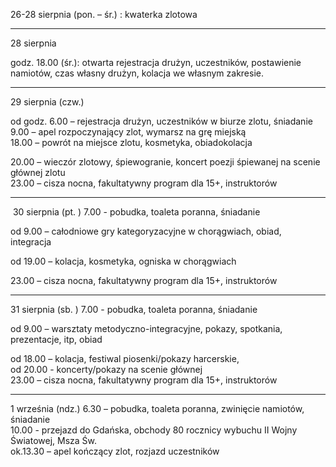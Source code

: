 <p>26-28 sierpnia (pon. &ndash; śr.) : kwaterka zlotowa&nbsp;</p>
<hr />
<p>28 sierpnia</p>
<p>godz. 18.00 (śr.): otwarta rejestracja drużyn, uczestnik&oacute;w, postawienie namiot&oacute;w, czas&nbsp;własny drużyn, kolacja we własnym zakresie.&nbsp;</p>
<hr />
<p>29 sierpnia (czw.)</p>
<p>od godz. 6.00 &ndash; rejestracja drużyn, uczestnik&oacute;w w biurze zlotu, śniadanie&nbsp;<br />9.00 &ndash; apel rozpoczynający zlot, wymarsz na grę miejską&nbsp;<br />18.00 &ndash; powr&oacute;t na miejsce zlotu, kosmetyka, obiadokolacja&nbsp;</p>
<p>20.00 &ndash; wiecz&oacute;r zlotowy, śpiewogranie, koncert poezji śpiewanej na scenie gł&oacute;wnej zlotu&nbsp;<br />23.00 &ndash; cisza nocna, fakultatywny program dla 15+, instruktor&oacute;w</p>
<hr />
<p>&nbsp;30 sierpnia (pt. ) 7.00 - pobudka, toaleta poranna, śniadanie&nbsp;</p>
<p>od 9.00 &ndash; całodniowe gry kategoryzacyjne w chorągwiach, obiad, integracja&nbsp;</p>
<p>od 19.00 &ndash; kolacja, kosmetyka, ogniska w chorągwiach&nbsp;</p>
<p>23.00 &ndash; cisza nocna, fakultatywny program dla 15+, instruktor&oacute;w</p>
<hr />
<p>31 sierpnia (sb. ) 7.00 - pobudka, toaleta poranna, śniadanie&nbsp;</p>
<p>od 9.00 &ndash; warsztaty metodyczno-integracyjne, pokazy, spotkania, prezentacje, itp, obiad</p>
<p>od 18.00 &ndash; kolacja, festiwal piosenki/pokazy harcerskie,&nbsp;<br />od 20.00 - koncerty/pokazy na scenie gł&oacute;wnej&nbsp;<br />23.00 &ndash; cisza nocna, fakultatywny program dla 15+, instruktor&oacute;w&nbsp;</p>
<hr />
<p>1 września (ndz.) 6.30 &ndash; pobudka, toaleta poranna, zwinięcie namiot&oacute;w, śniadanie&nbsp;<br />10.00 - przejazd do Gdańska, obchody 80 rocznicy wybuchu II Wojny Światowej, Msza Św.&nbsp;<br />ok.13.30 &ndash; apel kończący zlot, rozjazd uczestnik&oacute;w&nbsp;</p>
